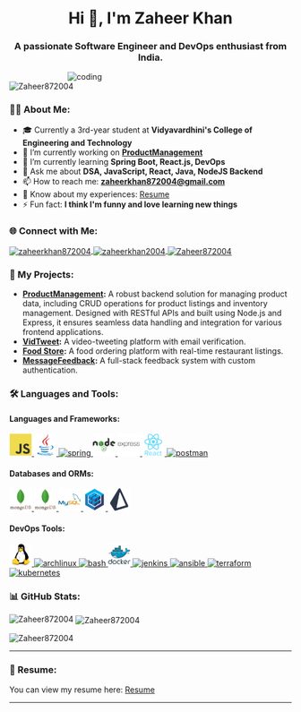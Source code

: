 
<h1 align="center">Hi 👋, I'm Zaheer Khan</h1>
<h3 align="center">A passionate Software Engineer and DevOps enthusiast from India.</h3>

<img align="right" alt="coding" width="400" src="https://user-images.githubusercontent.com/55389276/140866485-8fb1c876-9a8f-4d6a-98dc-08c4981eaf70.gif">

<p align="left"> <img src="https://komarev.com/ghpvc/?username=Zaheer872004&label=Profile%20views&color=0e75b6&style=flat" alt="Zaheer872004" /> </p>

### 👨‍💻 About Me:
- 🎓 Currently a 3rd-year student at **Vidyavardhini's College of Engineering and Technology**
- 🔭 I’m currently working on **[ProductManagement](https://github.com/Zaheer872004/ProductManagement)**
- 🌱 I’m currently learning **Spring Boot, React.js, DevOps**
- 💬 Ask me about **DSA, JavaScript, React, Java, NodeJS Backend**
- 📫 How to reach me: **zaheerkhan872004@gmail.com**
- 📄 Know about my experiences: [Resume](https://drive.google.com/file/d/1xDcDrpQtWGbEOKUa6vyrM6G-DLNWwp8g/view?usp=drive_link)
- ⚡ Fun fact: **I think I'm funny and love learning new things**

### 🌐 Connect with Me:
<p align="left">
  <a href="https://linkedin.com/in/zaheerkhan872004" target="_blank">
    <img align="center" src="https://raw.githubusercontent.com/rahuldkjain/github-profile-readme-generator/master/src/images/icons/Social/linked-in-alt.svg" alt="zaheerkhan872004" height="30" width="40" />
  </a>
  <a href="https://leetcode.com/zaheerkhan2004/" target="_blank">
    <img align="center" src="https://raw.githubusercontent.com/rahuldkjain/github-profile-readme-generator/master/src/images/icons/Social/leet-code.svg" alt="zaheerkhan2004" height="30" width="40" />
  </a>
  <a href="https://github.com/Zaheer872004" target="_blank">
    <img align="center" src="https://raw.githubusercontent.com/rahuldkjain/github-profile-readme-generator/master/src/images/icons/Social/github.svg" alt="Zaheer872004" height="30" width="40" />
  </a>
</p>

### 🚀 My Projects:
- **[ProductManagement](https://github.com/Zaheer872004/ProductManagement):** A robust backend solution for managing product data, including CRUD operations for product listings and inventory management. Designed with RESTful APIs and built using Node.js and Express, it ensures seamless data handling and integration for various frontend applications.
- **[VidTweet](https://github.com/Zaheer872004/VidTweet):** A video-tweeting platform with email verification.
- **[Food Store](https://github.com/Zaheer872004/Food_Store):** A food ordering platform with real-time restaurant listings.
- **[MessageFeedback](https://github.com/Zaheer872004/MessageFeedback_Next_app):** A full-stack feedback system with custom authentication.

### 🛠️ Languages and Tools:
#### Languages and Frameworks:
<p align="left">
  <a href="https://developer.mozilla.org/en-US/docs/Web/JavaScript" target="_blank" rel="noreferrer">
    <img src="https://raw.githubusercontent.com/devicons/devicon/master/icons/javascript/javascript-original.svg" alt="javascript" width="40" height="40"/>
  </a> 
  <a href="https://www.java.com" target="_blank" rel="noreferrer">
    <img src="https://raw.githubusercontent.com/devicons/devicon/master/icons/java/java-original.svg" alt="java" width="40" height="40"/>
  </a>
  <a href="https://spring.io/" target="_blank" rel="noreferrer">
    <img src="https://www.vectorlogo.zone/logos/springio/springio-icon.svg" alt="spring" width="40" height="40"/>
  </a>
  <a href="https://nodejs.org" target="_blank" rel="noreferrer">
    <img src="https://raw.githubusercontent.com/devicons/devicon/master/icons/nodejs/nodejs-original-wordmark.svg" alt="nodejs" width="40" height="40"/>
  </a>
  <a href="https://expressjs.com" target="_blank" rel="noreferrer">
    <img src="https://raw.githubusercontent.com/devicons/devicon/master/icons/express/express-original-wordmark.svg" alt="expressjs" width="40" height="40"/>
  </a>
  <a href="https://reactjs.org/" target="_blank" rel="noreferrer">
    <img src="https://raw.githubusercontent.com/devicons/devicon/master/icons/react/react-original-wordmark.svg" alt="react" width="40" height="40"/>
  </a>
  <a href="https://www.postman.com/" target="_blank" rel="noreferrer">
    <img src="https://www.vectorlogo.zone/logos/getpostman/getpostman-icon.svg" alt="postman" width="40" height="40"/>
  </a>
</p>


#### Databases and ORMs:
<p align="left">
  <a href="https://www.mongodb.com/" target="_blank" rel="noreferrer">
    <img src="https://raw.githubusercontent.com/devicons/devicon/master/icons/mongodb/mongodb-original-wordmark.svg" alt="mongodb" width="40" height="40"/>
  </a>
  <a href="https://mongoosejs.com/" target="_blank" rel="noreferrer">
    <img src="https://raw.githubusercontent.com/devicons/devicon/master/icons/mongodb/mongodb-original-wordmark.svg" alt="mongoose" width="40" height="40"/>
  </a>
  <a href="https://www.mysql.com/" target="_blank" rel="noreferrer">
    <img src="https://raw.githubusercontent.com/devicons/devicon/master/icons/mysql/mysql-original-wordmark.svg" alt="mysql" width="40" height="40"/>
  </a>
  <a href="https://sequelize.org/" target="_blank" rel="noreferrer">
    <img src="https://raw.githubusercontent.com/devicons/devicon/master/icons/sequelize/sequelize-original.svg" alt="sequelize" width="40" height="40"/>
  </a>
  <a href="https://www.prisma.io/" target="_blank" rel="noreferrer">
    <img src="https://raw.githubusercontent.com/devicons/devicon/master/icons/prisma/prisma-original.svg" alt="prisma" width="40" height="40"/>
  </a>
</p>


#### DevOps Tools:
<p align="left">
  <a href="https://www.linux.org/" target="_blank" rel="noreferrer">
    <img src="https://raw.githubusercontent.com/devicons/devicon/master/icons/linux/linux-original.svg" alt="linux" width="40" height="40"/>
  </a>
  <a href="https://archlinux.org/" target="_blank" rel="noreferrer">
    <img src="https://upload.wikimedia.org/wikipedia/commons/a/a5/Archlinux-icon-crystal-64.svg" alt="archlinux" width="40" height="40"/>
  </a>
  <a href="https://www.gnu.org/software/bash/" target="_blank" rel="noreferrer">
    <img src="https://www.vectorlogo.zone/logos/gnu_bash/gnu_bash-icon.svg" alt="bash" width="40" height="40"/>
  </a>
  <a href="https://www.docker.com/" target="_blank" rel="noreferrer">
    <img src="https://raw.githubusercontent.com/devicons/devicon/master/icons/docker/docker-original-wordmark.svg" alt="docker" width="40" height="40"/>
  </a>
  <a href="https://www.jenkins.io/" target="_blank" rel="noreferrer">
    <img src="https://www.vectorlogo.zone/logos/jenkins/jenkins-icon.svg" alt="jenkins" width="40" height="40"/>
  </a>
  <a href="https://www.ansible.com/" target="_blank" rel="noreferrer">
    <img src="https://www.vectorlogo.zone/logos/ansible/ansible-icon.svg" alt="ansible" width="40" height="40"/>
  </a>
  <a href="https://www.terraform.io/" target="_blank" rel="noreferrer">
    <img src="https://www.vectorlogo.zone/logos/terraformio/terraformio-icon.svg" alt="terraform" width="40" height="40"/>
  </a>
  <a href="https://kubernetes.io/" target="_blank" rel="noreferrer">
    <img src="https://www.vectorlogo.zone/logos/kubernetes/kubernetes-icon.svg" alt="kubernetes" width="40" height="40"/>
  </a>
</p>


### 📊 GitHub Stats:
<p><img align="left" src="https://github-readme-stats.vercel.app/api/top-langs?username=Zaheer872004&show_icons=true&locale=en&layout=compact" alt="Zaheer872004" /></p>

<p>&nbsp;<img align="center" src="https://github-readme-stats.vercel.app/api?username=Zaheer872004&show_icons=true&locale=en" alt="Zaheer872004" /></p>

<p><img align="center" src="https://github-readme-streak-stats.herokuapp.com/?user=Zaheer872004&" alt="Zaheer872004" /></p>

---

### 📄 Resume:
You can view my resume here: [Resume](https://drive.google.com/file/d/1xDcDrpQtWGbEOKUa6vyrM6G-DLNWwp8g/view?usp=drive_link)

---
